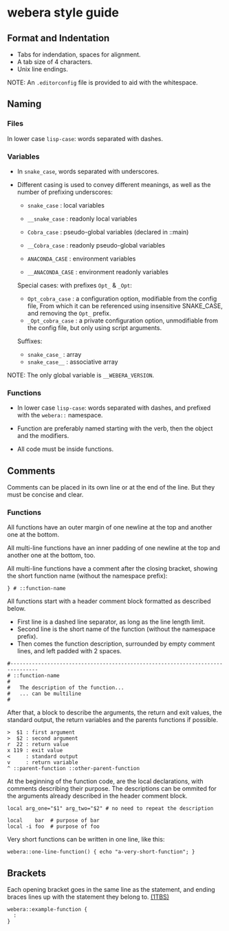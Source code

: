 # webera style guide


## Format and Indentation

 * Tabs for indendation, spaces for alignment.
 * A tab size of 4 characters.
 * Unix line endings.

NOTE: An `.editorconfig` file is provided to aid with the whitespace.


## Naming


### Files

In lower case `lisp-case`: words separated with dashes.


### Variables

* In `snake_case`, words separated with underscores.
* Different casing is used to convey different meanings,
as well as the number of prefixing underscores:

  * `snake_case`      : local variables
  * `__snake_case`    : readonly local variables

  * `Cobra_case`      : pseudo-global variables (declared in ::main)
  * `__Cobra_case`    : readonly pseudo-global variables

  * `ANACONDA_CASE`   : environment variables
  * `__ANACONDA_CASE` : environment readonly variables

  Special cases: with prefixes `Opt_` & `_Opt`:

  * `Opt_cobra_case`  : a configuration option, modifiable from the config file,
                        From which it can be referenced using insensitive
                        SNAKE_CASE, and removing the `Opt_` prefix.
  * `_Opt_cobra_case` : a private configuration option, unmodifiable from the
                        config file, but only using script arguments.

  Suffixes:

  * `snake_case_`     : array
  * `snake_case__`    : associative array

NOTE: The only global variable is `__WEBERA_VERSION`.


### Functions

* In lower case `lisp-case`: words separated with dashes,
  and prefixed with the `webera::` namespace.

* Function are preferably named starting with the verb,
  then the object and the modifiers.

* All code must be inside functions.


## Comments

Comments can be placed in its own line or at the end of the line.
But they must be concise and clear.


### Functions

All functions have an outer margin of one newline at the top
and another one at the bottom.

All multi-line functions have an inner padding of one newline at the top
and another one at the bottom, too.

All multi-line functions have a comment after the closing bracket,
showing the short function name (without the namespace prefix):

```
} # ::function-name
```

All functions start with a header comment block formatted as described below.

- First line is a dashed line separator, as long as the line length limit.
- Second line is the short name of the function (without the namespace prefix).
- Then comes the function description, surrounded by empty comment lines,
  and left padded with 2 spaces.

```
#-------------------------------------------------------------------------------
# ::function-name
#
#   The description of the function...
#   ... can be multiline
#
```

After that, a block to describe the arguments, the return and exit values, the
standard output, the return variables and the parents functions if possible.

```
>  $1 : first argument
>  $2 : second argument
r  22 : return value
x 119 : exit value
<     : standard output
v     : return variable
^ ::parent-function ::other-parent-function
```

At the beginning of the function code, are the local declarations, with comments
describing their purpose. The descriptions can be ommited for the arguments
already described in the header comment block.

```
local arg_one="$1" arg_two="$2" # no need to repeat the description

local    bar  # purpose of bar
local -i foo  # purpose of foo
```

Very short functions can be written in one line, like this:

```
webera::one-line-function() { echo "a-very-short-function"; }
```


## Brackets

Each opening bracket goes in the same line as the statement, and
ending braces lines up with the statement they belong to.
[(1TBS)](https://en.wikipedia.org/wiki/Indent_style#Variant:_1TBS_.28OTBS.29)

```
webera::example-function {
  :
}
```

